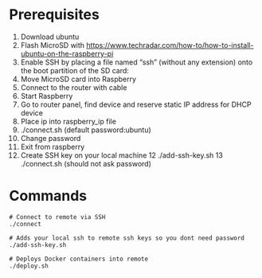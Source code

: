 # Prerequisites
1. Download ubuntu
2. Flash MicroSD with https://www.techradar.com/how-to/how-to-install-ubuntu-on-the-raspberry-pi
3. Enable SSH by placing a file named “ssh” (without any extension) onto the boot partition of the SD card:
4. Move MicroSD card into Raspberry
5. Connect to the router with cable
6. Start Raspberry
6. Go to router panel, find device and reserve static IP address for DHCP device
7. Place ip into raspberry_ip file
8. ./connect.sh (default password:ubuntu)
9. Change password
10. Exit from raspberry
11. Create SSH key on your local machine
12 ./add-ssh-key.sh
13 ./connect.sh (should not ask password)

# Commands

```
# Connect to remote via SSH
./connect

# Adds your local ssh to remote ssh keys so you dont need password
./add-ssh-key.sh

# Deploys Docker containers into remote
./deploy.sh

```
